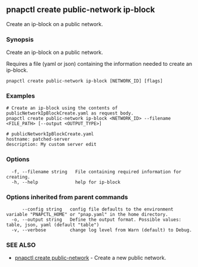 ## pnapctl create public-network ip-block

Create an ip-block on a public network.

### Synopsis

Create an ip-block on a public network.

Requires a file (yaml or json) containing the information needed to create an ip-block.

```
pnapctl create public-network ip-block [NETWORK_ID] [flags]
```

### Examples

```
# Create an ip-block using the contents of publicNetworkIpBlockCreate.yaml as request body. 
pnapctl create public-network ip-block <NETWORK_ID> --filename <FILE_PATH> [--output <OUTPUT_TYPE>]

# publicNetworkIpBlockCreate.yaml
hostname: patched-server
description: My custom server edit
```

### Options

```
  -f, --filename string   File containing required information for creating.
  -h, --help              help for ip-block
```

### Options inherited from parent commands

```
      --config string   config file defaults to the environment variable "PNAPCTL_HOME" or "pnap.yaml" in the home directory.
  -o, --output string   Define the output format. Possible values: table, json, yaml (default "table")
  -v, --verbose         change log level from Warn (default) to Debug.
```

### SEE ALSO

* [pnapctl create public-network](pnapctl_create_public-network.md)	 - Create a new public network.

